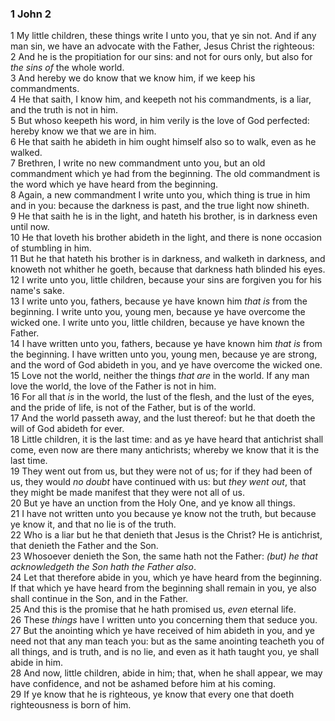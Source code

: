 ### 1 John 2

1 My little children, these things write I unto you, that ye sin not. And if any man sin, we have an advocate with the Father, Jesus Christ the righteous:  
2 And he is the propitiation for our sins: and not for ours only, but also for *the sins of* the whole world.  
3 And hereby we do know that we know him, if we keep his commandments.  
4 He that saith, I know him, and keepeth not his commandments, is a liar, and the truth is not in him.  
5 But whoso keepeth his word, in him verily is the love of God perfected: hereby know we that we are in him.  
6 He that saith he abideth in him ought himself also so to walk, even as he walked.  
7 Brethren, I write no new commandment unto you, but an old commandment which ye had from the beginning. The old commandment is the word which ye have heard from the beginning.  
8 Again, a new commandment I write unto you, which thing is true in him and in you: because the darkness is past, and the true light now shineth.  
9 He that saith he is in the light, and hateth his brother, is in darkness even until now.  
10 He that loveth his brother abideth in the light, and there is none occasion of stumbling in him.  
11 But he that hateth his brother is in darkness, and walketh in darkness, and knoweth not whither he goeth, because that darkness hath blinded his eyes.  
12 I write unto you, little children, because your sins are forgiven you for his name's sake.  
13 I write unto you, fathers, because ye have known him *that is* from the beginning. I write unto you, young men, because ye have overcome the wicked one. I write unto you, little children, because ye have known the Father.  
14 I have written unto you, fathers, because ye have known him *that is* from the beginning. I have written unto you, young men, because ye are strong, and the word of God abideth in you, and ye have overcome the wicked one.  
15 Love not the world, neither the things *that are* in the world. If any man love the world, the love of the Father is not in him.  
16 For all that *is* in the world, the lust of the flesh, and the lust of the eyes, and the pride of life, is not of the Father, but is of the world.  
17 And the world passeth away, and the lust thereof: but he that doeth the will of God abideth for ever.  
18 Little children, it is the last time: and as ye have heard that antichrist shall come, even now are there many antichrists; whereby we know that it is the last time.  
19 They went out from us, but they were not of us; for if they had been of us, they would *no doubt* have continued with us: but *they went out*, that they might be made manifest that they were not all of us.  
20 But ye have an unction from the Holy One, and ye know all things.  
21 I have not written unto you because ye know not the truth, but because ye know it, and that no lie is of the truth.  
22 Who is a liar but he that denieth that Jesus is the Christ? He is antichrist, that denieth the Father and the Son.  
23 Whosoever denieth the Son, the same hath not the Father: *(but) he that acknowledgeth the Son hath the Father also*.  
24 Let that therefore abide in you, which ye have heard from the beginning. If that which ye have heard from the beginning shall remain in you, ye also shall continue in the Son, and in the Father.  
25 And this is the promise that he hath promised us, *even* eternal life.  
26 These *things* have I written unto you concerning them that seduce you.  
27 But the anointing which ye have received of him abideth in you, and ye need not that any man teach you: but as the same anointing teacheth you of all things, and is truth, and is no lie, and even as it hath taught you, ye shall abide in him.  
28 And now, little children, abide in him; that, when he shall appear, we may have confidence, and not be ashamed before him at his coming.  
29 If ye know that he is righteous, ye know that every one that doeth righteousness is born of him.  
